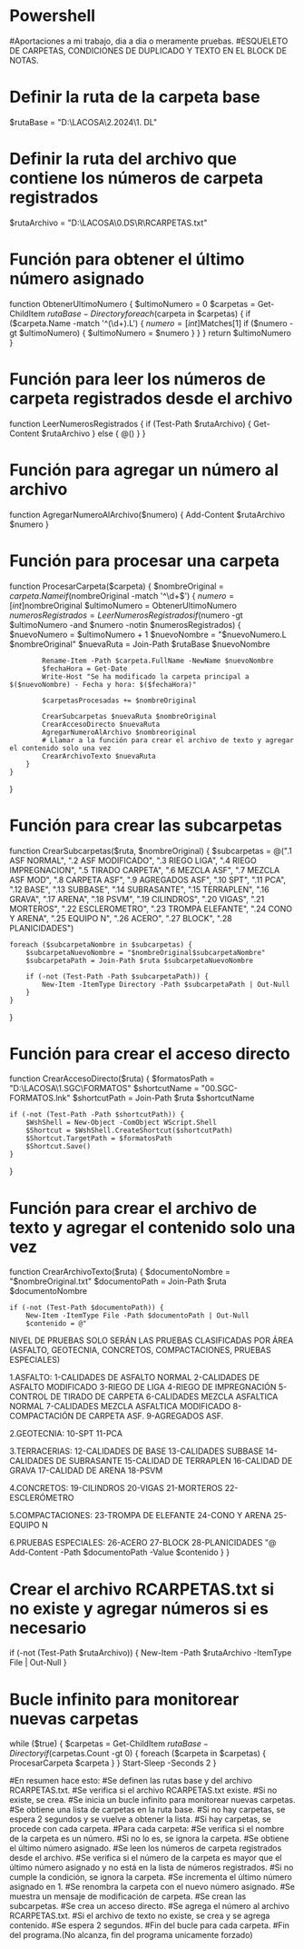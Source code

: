 # Powershell
#Aportaciones a mi trabajo, dia a dia o meramente pruebas.
#ESQUELETO DE CARPETAS, CONDICIONES DE DUPLICADO Y TEXTO EN EL BLOCK DE NOTAS.
# Definir la ruta de la carpeta base
$rutaBase = "D:\LACOSA\2.2024\1. DL"

# Definir la ruta del archivo que contiene los números de carpeta registrados
$rutaArchivo = "D:\LACOSA\0.DS\R\RCARPETAS.txt"

# Función para obtener el último número asignado
function ObtenerUltimoNumero {
    $ultimoNumero = 0
    $carpetas = Get-ChildItem $rutaBase -Directory
    foreach ($carpeta in $carpetas) {
        if ($carpeta.Name -match '^(\d+)\.L') {
            $numero = [int]$Matches[1]
            if ($numero -gt $ultimoNumero) {
                $ultimoNumero = $numero
            }
        }
    }
    return $ultimoNumero
}

# Función para leer los números de carpeta registrados desde el archivo
function LeerNumerosRegistrados {
    if (Test-Path $rutaArchivo) {
        Get-Content $rutaArchivo
    } else {
        @()
    }
}

# Función para agregar un número al archivo
function AgregarNumeroAlArchivo($numero) {
    Add-Content $rutaArchivo $numero
}

# Función para procesar una carpeta
function ProcesarCarpeta($carpeta) {
    $nombreOriginal = $carpeta.Name
    if ($nombreOriginal -match '^\d+$') {
        $numero = [int]$nombreOriginal
        $ultimoNumero = ObtenerUltimoNumero
        $numerosRegistrados = LeerNumerosRegistrados
        if ($numero -gt $ultimoNumero -and $numero -notin $numerosRegistrados) {
            $nuevoNumero = $ultimoNumero + 1
            $nuevoNombre = "$nuevoNumero.L $nombreOriginal"
            $nuevaRuta = Join-Path $rutaBase $nuevoNombre

            Rename-Item -Path $carpeta.FullName -NewName $nuevoNombre
            $fechaHora = Get-Date
            Write-Host "Se ha modificado la carpeta principal a $($nuevoNombre) - Fecha y hora: $($fechaHora)"

            $carpetasProcesadas += $nombreOriginal

            CrearSubcarpetas $nuevaRuta $nombreOriginal
            CrearAccesoDirecto $nuevaRuta
            AgregarNumeroAlArchivo $nombreoriginal
            # Llamar a la función para crear el archivo de texto y agregar el contenido solo una vez
            CrearArchivoTexto $nuevaRuta
        }
    }
}

# Función para crear las subcarpetas
function CrearSubcarpetas($ruta, $nombreOriginal) {
    $subcarpetas = @(".1 ASF NORMAL", ".2 ASF MODIFICADO", ".3 RIEGO LIGA", ".4 RIEGO IMPREGNACION", ".5 TIRADO CARPETA", ".6 MEZCLA ASF", ".7 MEZCLA ASF MOD", ".8 CARPETA ASF", ".9 AGREGADOS ASF", ".10 SPT", ".11 PCA", ".12 BASE", ".13 SUBBASE", ".14 SUBRASANTE", ".15 TERRAPLEN", ".16 GRAVA", ".17 ARENA", ".18 PSVM", ".19 CILINDROS", ".20 VIGAS", ".21 MORTEROS", ".22 ESCLEROMETRO", ".23 TROMPA ELEFANTE", ".24 CONO Y ARENA", ".25 EQUIPO N", ".26 ACERO", ".27 BLOCK", ".28 PLANICIDADES")

    foreach ($subcarpetaNombre in $subcarpetas) {
        $subcarpetaNuevoNombre = "$nombreOriginal$subcarpetaNombre"
        $subcarpetaPath = Join-Path $ruta $subcarpetaNuevoNombre

        if (-not (Test-Path -Path $subcarpetaPath)) {
            New-Item -ItemType Directory -Path $subcarpetaPath | Out-Null
        }
    }
}

# Función para crear el acceso directo
function CrearAccesoDirecto($ruta) {
    $formatosPath = "D:\LACOSA\1.SGC\FORMATOS"
    $shortcutName = "00.SGC-FORMATOS.lnk"
    $shortcutPath = Join-Path $ruta $shortcutName

    if (-not (Test-Path -Path $shortcutPath)) {
        $WshShell = New-Object -ComObject WScript.Shell
        $Shortcut = $WshShell.CreateShortcut($shortcutPath)
        $Shortcut.TargetPath = $formatosPath
        $Shortcut.Save()
    }
}

# Función para crear el archivo de texto y agregar el contenido solo una vez
function CrearArchivoTexto($ruta) {
    $documentoNombre = "$nombreOriginal.txt"
    $documentoPath = Join-Path $ruta $documentoNombre
    
    if (-not (Test-Path $documentoPath)) {
        New-Item -ItemType File -Path $documentoPath | Out-Null
        $contenido = @"
NIVEL DE PRUEBAS
SOLO SERÁN LAS PRUEBAS CLASIFICADAS POR ÁREA (ASFALTO, GEOTECNIA, CONCRETOS, COMPACTACIONES, PRUEBAS ESPECIALES) 

1.ASFALTO:
    1-CALIDADES DE ASFALTO NORMAL
    2-CALIDADES DE ASFALTO MODIFICADO
    3-RIEGO DE LIGA
    4-RIEGO DE IMPREGNACIÓN
    5-CONTROL DE TIRADO DE CARPETA
    6-CALIDADES MEZCLA ASFALTICA NORMAL
    7-CALIDADES MEZCLA ASFALTICA MODIFICADO
    8-COMPACTACIÓN DE CARPETA ASF.
    9-AGREGADOS ASF.

2.GEOTECNIA:
    10-SPT
    11-PCA

3.TERRACERIAS:
    12-CALIDADES DE BASE
    13-CALIDADES SUBBASE
    14-CALIDADES DE SUBRASANTE
    15-CALIDAD DE TERRAPLEN
    16-CALIDAD DE GRAVA
    17-CALIDAD DE ARENA
    18-PSVM

4.CONCRETOS:
    19-CILINDROS
    20-VIGAS
    21-MORTEROS
    22-ESCLERÓMETRO

5.COMPACTACIONES:
    23-TROMPA DE ELEFANTE
    24-CONO Y ARENA
    25-EQUIPO N

6.PRUEBAS ESPECIALES:
    26-ACERO
    27-BLOCK
    28-PLANICIDADES
"@
        Add-Content -Path $documentoPath -Value $contenido
    }
}

# Crear el archivo RCARPETAS.txt si no existe y agregar números si es necesario
if (-not (Test-Path $rutaArchivo)) {
    New-Item -Path $rutaArchivo -ItemType File | Out-Null
}

# Bucle infinito para monitorear nuevas carpetas
while ($true) {
    $carpetas = Get-ChildItem $rutaBase -Directory
    if ($carpetas.Count -gt 0) {
        foreach ($carpeta in $carpetas) {
            ProcesarCarpeta $carpeta
        }
    }
    Start-Sleep -Seconds 2
}




#En resumen hace esto:
#Se definen las rutas base y del archivo RCARPETAS.txt.
#Se verifica si el archivo RCARPETAS.txt existe.
#Si no existe, se crea.
#Se inicia un bucle infinito para monitorear nuevas carpetas.
#Se obtiene una lista de carpetas en la ruta base.
#Si no hay carpetas, se espera 2 segundos y se vuelve a obtener la lista.
#Si hay carpetas, se procede con cada carpeta.
#Para cada carpeta:
#Se verifica si el nombre de la carpeta es un número.
#Si no lo es, se ignora la carpeta.
#Se obtiene el último número asignado.
#Se leen los números de carpeta registrados desde el archivo.
#Se verifica si el número de la carpeta es mayor que el último número asignado y no está en la lista de números registrados.
#Si no cumple la condición, se ignora la carpeta.
#Se incrementa el último número asignado en 1.
#Se renombra la carpeta con el nuevo número asignado.
#Se muestra un mensaje de modificación de carpeta.
#Se crean las subcarpetas.
#Se crea un acceso directo.
#Se agrega el número al archivo RCARPETAS.txt.
#Si el archivo de texto no existe, se crea y se agrega contenido.
#Se espera 2 segundos.
#Fin del bucle para cada carpeta.
#Fin del programa.(No alcanza, fin del programa unicamente forzado)

